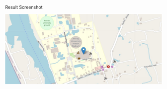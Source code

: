 Result Screenshot


<img src = https://github.com/Viswajith03/Amfoss-Tasks/blob/main/Task%20-%2002/Coordinates-Location/Task%202%20Screenshots/Coordinates.jpg>
